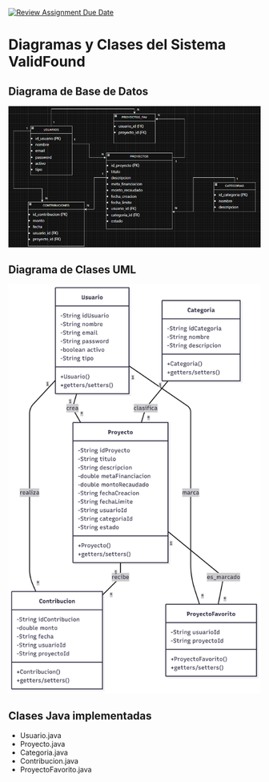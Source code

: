 [![Review Assignment Due Date](https://classroom.github.com/assets/deadline-readme-button-22041afd0340ce965d47ae6ef1cefeee28c7c493a6346c4f15d667ab976d596c.svg)](https://classroom.github.com/a/Y2fyF_6U)

# Diagramas y Clases del Sistema ValidFound

## Diagrama de Base de Datos
![Diagrama BD](diagrama-bd.png)

## Diagrama de Clases UML
![Diagrama Clases](diagrama-clases.png)

## Clases Java implementadas
- Usuario.java
- Proyecto.java
- Categoria.java
- Contribucion.java
- ProyectoFavorito.java
